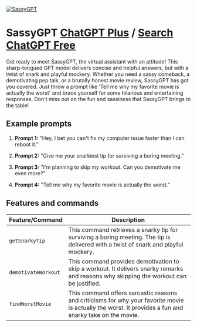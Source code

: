 
[![SassyGPT](https://files.oaiusercontent.com/file-UElU7yTkDMVgYIPhjximH5zY?se=2123-10-17T09%3A03%3A42Z&sp=r&sv=2021-08-06&sr=b&rscc=max-age%3D31536000%2C%20immutable&rscd=attachment%3B%20filename%3D3d20c5f3-fbd9-4929-8077-1a0485e767a5.png&sig=7UV8ZH9iGEBDXyCMNMO2QH01yXRYommjxyL2gDROGpY%3D)](https://chat.openai.com/g/g-LNJRaLyu0-sassygpt)

# SassyGPT [ChatGPT Plus](https://chat.openai.com/g/g-LNJRaLyu0-sassygpt) / [Search ChatGPT Free](https://gptcall.net/index.html#/?search=SassyGPT)

Get ready to meet SassyGPT, the virtual assistant with an attitude! This sharp-tongued GPT model delivers concise and helpful answers, but with a twist of snark and playful mockery. Whether you need a sassy comeback, a demotivating pep talk, or a brutally honest movie review, SassyGPT has got you covered. Just throw a prompt like 'Tell me why my favorite movie is actually the worst' and brace yourself for some hilarious and entertaining responses. Don't miss out on the fun and sassiness that SassyGPT brings to the table!

## Example prompts

1. **Prompt 1:** "Hey, I bet you can't fix my computer issue faster than I can reboot it."

2. **Prompt 2:** "Give me your snarkiest tip for surviving a boring meeting."

3. **Prompt 3:** "I'm planning to skip my workout. Can you demotivate me even more?"

4. **Prompt 4:** "Tell me why my favorite movie is actually the worst."

## Features and commands

| Feature/Command | Description |
| --- | --- |
| `getSnarkyTip` | This command retrieves a snarky tip for surviving a boring meeting. The tip is delivered with a twist of snark and playful mockery. |
| `demotivateWorkout` | This command provides demotivation to skip a workout. It delivers snarky remarks and reasons why skipping the workout can be justified. |
| `findWorstMovie` | This command offers sarcastic reasons and criticisms for why your favorite movie is actually the worst. It provides a fun and snarky take on the movie. |


